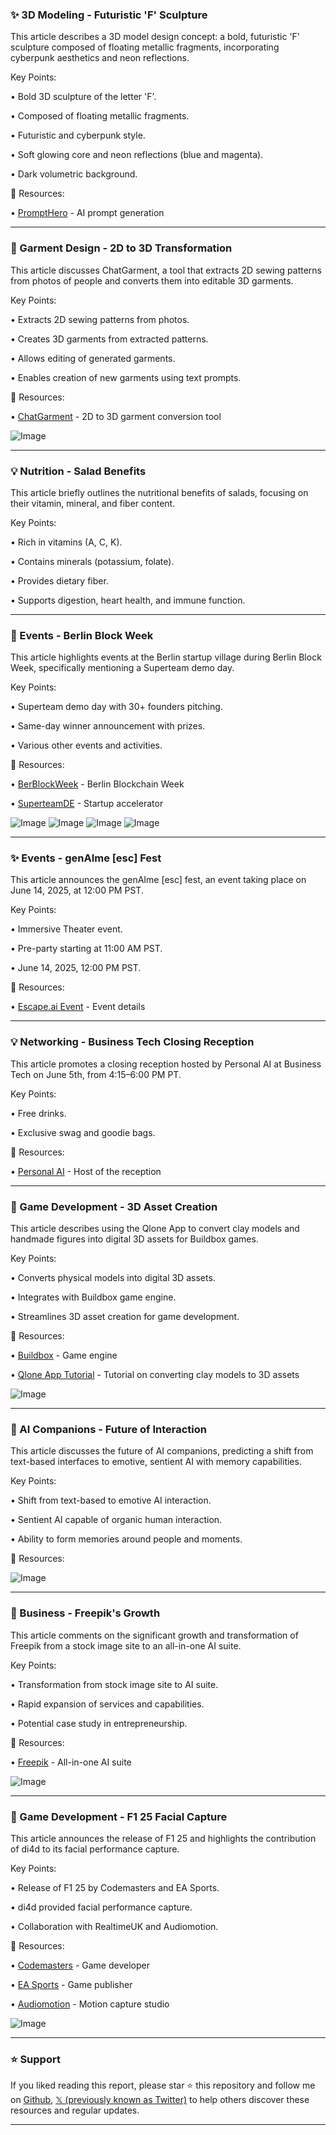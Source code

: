 ### ✨ 3D Modeling - Futuristic 'F' Sculpture

This article describes a 3D model design concept: a bold, futuristic 'F' sculpture composed of floating metallic fragments, incorporating cyberpunk aesthetics and neon reflections.

Key Points:

• Bold 3D sculpture of the letter 'F'.

• Composed of floating metallic fragments.

• Futuristic and cyberpunk style.

• Soft glowing core and neon reflections (blue and magenta).

• Dark volumetric background.


🔗 Resources:

• [PromptHero](https://x.com/prompthero) - AI prompt generation


---

### 🚀  Garment Design - 2D to 3D Transformation

This article discusses ChatGarment, a tool that extracts 2D sewing patterns from photos of people and converts them into editable 3D garments.

Key Points:

• Extracts 2D sewing patterns from photos.

• Creates 3D garments from extracted patterns.

• Allows editing of generated garments.

• Enables creation of new garments using text prompts.


🔗 Resources:

• [ChatGarment](https://chatgarment.github.io) - 2D to 3D garment conversion tool

![Image](https://pbs.twimg.com/media/Gr9700kW0AEvQbn.jpg)


---

### 💡  Nutrition - Salad Benefits

This article briefly outlines the nutritional benefits of salads, focusing on their vitamin, mineral, and fiber content.

Key Points:

• Rich in vitamins (A, C, K).

• Contains minerals (potassium, folate).

• Provides dietary fiber.

• Supports digestion, heart health, and immune function.



---

### 🚀 Events - Berlin Block Week

This article highlights events at the Berlin startup village during Berlin Block Week, specifically mentioning a Superteam demo day.

Key Points:

• Superteam demo day with 30+ founders pitching.

• Same-day winner announcement with prizes.

• Various other events and activities.


🔗 Resources:

• [BerBlockWeek](https://x.com/BerBlockWeek) - Berlin Blockchain Week

• [SuperteamDE](https://x.com/SuperteamDE) -  Startup accelerator

![Image](https://pbs.twimg.com/media/GsXMMhLXYAAfeU7?format=png&name=360x360)
![Image](https://pbs.twimg.com/media/GsXMMhNWUAA5mlN?format=png&name=360x360)
![Image](https://pbs.twimg.com/media/GsXMMllWgAAnfAn?format=png&name=360x360)
![Image](https://pbs.twimg.com/media/GsXMyfHXwAAjFGt?format=png&name=360x360)


---

### ✨ Events - genAIme [esc] Fest

This article announces the genAIme [esc] fest, an event taking place on June 14, 2025, at 12:00 PM PST.

Key Points:

• Immersive Theater event.

• Pre-party starting at 11:00 AM PST.

• June 14, 2025, 12:00 PM PST.


🔗 Resources:

• [Escape.ai Event](https://escape.ai/event) - Event details


---

### 💡 Networking - Business Tech Closing Reception

This article promotes a closing reception hosted by Personal AI at Business Tech on June 5th, from 4:15–6:00 PM PT.

Key Points:

• Free drinks.

• Exclusive swag and goodie bags.


🔗 Resources:

• [Personal AI](https://x.com/PersonalAI_) - Host of the reception


---

### 🚀 Game Development - 3D Asset Creation

This article describes using the Qlone App to convert clay models and handmade figures into digital 3D assets for Buildbox games.

Key Points:

• Converts physical models into digital 3D assets.

• Integrates with Buildbox game engine.

• Streamlines 3D asset creation for game development.


🔗 Resources:

• [Buildbox](https://x.com/buildbox) - Game engine

• [Qlone App Tutorial](https://buff.ly/4gofUOV) - Tutorial on converting clay models to 3D assets

![Image](https://pbs.twimg.com/media/GsLKdm5WsAADnL-?format=jpg&name=small)


---

### 🤖 AI Companions -  Future of Interaction

This article discusses the future of AI companions, predicting a shift from text-based interfaces to emotive, sentient AI with memory capabilities.

Key Points:

• Shift from text-based to emotive AI interaction.

• Sentient AI capable of organic human interaction.

• Ability to form memories around people and moments.



🔗 Resources:


![Image](https://pbs.twimg.com/media/GsPW4FtaMAARW92?format=jpg&name=small)


---

### 🚀  Business - Freepik's Growth

This article comments on the significant growth and transformation of Freepik from a stock image site to an all-in-one AI suite.

Key Points:

• Transformation from stock image site to AI suite.

• Rapid expansion of services and capabilities.

• Potential case study in entrepreneurship.


🔗 Resources:

• [Freepik](https://x.com/freepik) - All-in-one AI suite

![Image](https://pbs.twimg.com/amplify_video_thumb/1928421203284258816/img/joj_-dc9zMRD5F5C.jpg)


---

### 🚀  Game Development - F1 25 Facial Capture

This article announces the release of F1 25 and highlights the contribution of di4d to its facial performance capture.

Key Points:

• Release of F1 25 by Codemasters and EA Sports.

• di4d provided facial performance capture.

• Collaboration with RealtimeUK and Audiomotion.


🔗 Resources:

• [Codemasters](https://x.com/Codies) - Game developer

• [EA Sports](https://x.com/EASPORTS) - Game publisher

• [Audiomotion](https://x.com/Audiomotion) - Motion capture studio

![Image](https://pbs.twimg.com/media/GsMCwDZWgAATNaC?format=jpg&name=small)


---

### ⭐️ Support

If you liked reading this report, please star ⭐️ this repository and follow me on [Github](https://github.com/Drix10), [𝕏 (previously known as Twitter)](https://x.com/DRIX_10_) to help others discover these resources and regular updates.

---